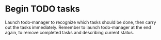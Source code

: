 # Begin TODO tasks

Launch todo-manager to recognize which tasks should be done, then carry out the tasks immediately.
Remember to launch todo-manager at the end again, to remove completed tasks and describing current status.